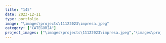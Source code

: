```yaml
---
title: "145"
date: 2023-12-11
type: portfolio
image: "\images\projects\11122023\impresa.jpeg"
category: ["CATEGORIA"]
project_images: ["\images\projects\11122023\impresa.jpeg","\images\projects\11122023\impresa01.jpeg","\images\projects\11122023\impresa02.jpeg","\images\projects\11122023\impresa03.jpeg"]
---
```

